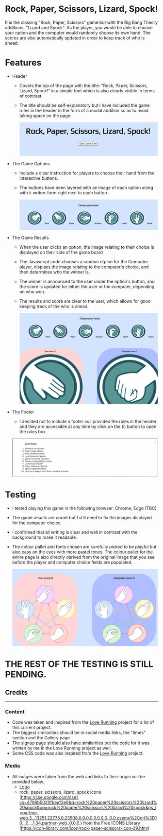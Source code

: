 # Rock, Paper, Scissors, Lizard, Spock!

It is the classing "Rock, Paper, Scissors" game but with the Big Bang Theory additions, "Lizard and Spock". As the player, you would be able to choose your option and the computer would randomly choose its own hand. The scores are also automatically updated in order to keep track of who is ahead.

# Features

- Header
    - Covers the top of the page with the title: "Rock, Paper, Scissors, Lizard, Spock!" in a simple font which is also clearly visible in terms of contrast.
    - The title should be self-explanatory but I have included the game rules in the header in the form of a modal addition so as to avoid taking space on the page.

        ![header](assets/images/header.PNG)

- The Game Options
    - Include a clear instruction for players to choose their hand from the interactive buttons.
    - The buttons have been layered with an image of each option along with it writen-form right next to each button.

        ![game_Options](assets/images/game-options.PNG)

- The Game Results
    - When the user clicks an option, the image relating to their choice is displayed on their side of the game board
    - The Javascript code chooses a random otpion for the Computer player, displays the image relating to the computer's choice, and then determines who the winner is.
    - The winner is announced to the user under the option's button, and the score is updated for either the user or the computer, depending on who won.
    - The results and score are clear to the user, which allows for good keeping track of the who is ahead.

        ![game_results](assets/images/game-results.PNG)

- The Footer
    - I decided not to include a footer as I provided the rules in the header and they are accessible at any time by click on the (i) button to open the rules box.

     ![rules](assets/images/rules.PNG)

# Testing

- I tested playing this game in the following browser: Chrome, Edge (TBC)
- The game results are corret but I still need to fix the images displayed for the computer choice.
- I confirmed that all writing is clear and well in contrast with the background to make it readable.
- The colour pallet and fonts chosen are carefully picked to be playful but also easy on the eyes with more pastel tones. The colour pallet for the entire page is also directly derived from the original image that you see before the player and computer choice fields are populated.

    ![colour-pallet](assets/images/colour-pallet.PNG)

# THE REST OF THE TESTING IS STILL PENDING.




## Credits
---
### Content
- Code was taken and inspired from the [Love Running](https://github.com/otherworldly94b/love-running) project for a lot of this current project.
- The biggest similarities should be in social media links, the "times" section and the Gallery page.
- The signup page should also have similarities but the code for it was written by me in the Love Running project as well.
- Some CSS code was also inspired from the [Love Running](https://github.com/otherworldly94b/love-running) project.

### Media
- All images were taken from the web and links to their origin  will be provided below.
    - [Logo](https://bigbangtheory.fandom.com/wiki/Rock,_Paper,_Scissors,_Lizard,_Spock)
    - rock, paper, scissors, lizard, spock icons (https://cse.google.com/cse?cx=4796b5020fbeaf2e6&q=rock%20paper%20scissors%20lizard%20spock&oq=rock%20paper%20scissors%20lizard%20spock&gs_l=partner-web.3...13251.22775.0.23508.0.0.0.0.0.0.0.0..0.0.csems%2Cnrl%3D10...0....1.34.partner-web..0.0.0.) from the Free ICONS Library (https://icon-library.com/icon/rock-paper-scissors-icon-29.html)